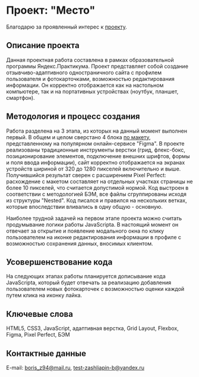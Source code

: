# Проект: "Место"
Благодарю за проявленный интерес к [проекту](ССЫЛКА).
## Описание проекта
Данная проектная работа составлена в рамках образовательной программы Яндекс.Практикума. Проект представляет собой создание отзывчиво-адаптивного одностраничного сайта с профилем пользователя и фотокарточками, возможностью редактирования информации. Он корректно отображается как на настольном компьютере, так и на портативных устройствах (ноутбук, планшет, смартфон).
## Методология и процесс создания
Работа разделена на 3 этапа, из которых на данный момент выполнен первый. В общем и целом сверстано 4 блока [по макету](https://www.figma.com/file/2cn9N9jSkmxD84oJik7xL7/JavaScript.-Sprint-4?node-id=0%3A1), представленному на популярном онлайн-сервисе "Figma". В проекте реализованы традиционные инструменты верстки (грид, флекс-бокс, позиционирование элементов, подключение внешних шрифтов, формы и поля ввода информации), сайт корректно отображается на экранах устройств шириной от 320 до 1280 пикселей включительно и выше. Получившийся результат сверен с расширением Pixel Perfect: расхождение с макетом составляет на отдельных участках страницы не более 10 пикселей, что считается допустимой нормой. Код выстроен в соответствии с методологией БЭМ, все файлы сгруппированы исходя из структуры "Nested". Код писался и правился на нескольких ветках, которые впоследствии вливались в одну общую - основную.

Наиболее трудной задачей на первом этапе проекта можно считать продумывание логики работы JavaScripta. В настоящий момент он отвечает за открытие и появление модального окна по клику пользователем на иконке редактирования информации в профиле с возможностью сохранения данных, вносимых клиентом.
## Усовершенствование кода
На следующих этапах работы планируется дописывание кода JavaScripta, который будет отвечать за реализацию добавления пользователем новых фотокарточек с возможностью оценки каждой путем клика на иконку лайка.
## Ключевые слова
HTML5, CSS3, JavaScript, адаптивная верстка, Grid Layout, Flexbox, Figma, Pixel Perfect, БЭМ
## Контактные данные
E-mail: boris_z94@mail.ru, test-zashliapin-b@yandex.ru
